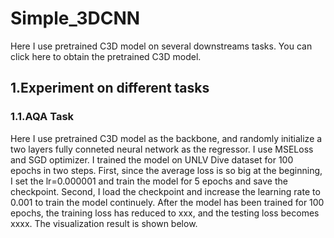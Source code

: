 # Simple_3DCNN

Here I use pretrained C3D model on several downstreams tasks. You can click here to obtain the pretrained C3D model.

## 1.Experiment on different tasks

### 1.1.AQA Task

Here I use pretrained C3D model as the backbone, and randomly initialize a two layers fully conneted neural network as the regressor. I use MSELoss and SGD optimizer. I trained the model on UNLV Dive dataset for 100 epochs in two steps. First, since the average loss is so big at the beginning, I set the lr=0.000001 and train the model for 5 epochs and save the checkpoint. Second, I load the checkpoint and increase the learning rate to 0.001 to train the model continuely. After the model has been trained for 100 epochs, the training loss has reduced to xxx, and the testing loss becomes xxxx. The visualization result is shown below.
